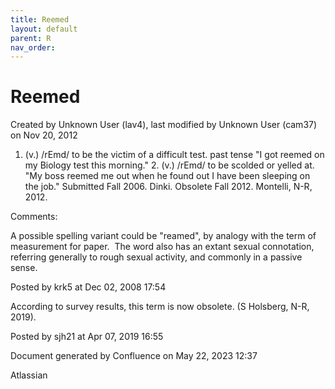 ```yaml
---
title: Reemed
layout: default
parent: R
nav_order:
---
```


# Reemed

Created by  Unknown User (lav4), last modified by  Unknown User (cam37) on Nov 20, 2012

1. (v.) /rEmd/ to be the victim of a difficult test. past tense &quot;I got reemed on my Biology test this morning.&quot; 2. (v.) /rEmd/ to be scolded or yelled at. &quot;My boss reemed me out when he found out I have been sleeping on the job.&quot; Submitted Fall 2006. Dinki. Obsolete Fall 2012. Montelli, N-R, 2012.

Comments:

A possible spelling variant could be &quot;reamed&quot;, by analogy with the term of measurement for paper.  The word also has an extant sexual connotation, referring generally to rough sexual activity, and commonly in a passive sense.

Posted by krk5 at Dec 02, 2008 17:54

According to survey results, this term is now obsolete. (S Holsberg, N-R, 2019).

Posted by sjh21 at Apr 07, 2019 16:55

Document generated by Confluence on May 22, 2023 12:37

Atlassian
